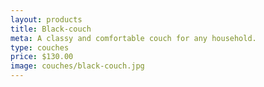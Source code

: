 ```yaml
---
layout: products
title: Black-couch
meta: A classy and comfortable couch for any household.
type: couches
price: $130.00
image: couches/black-couch.jpg
---
```

